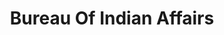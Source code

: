 ---
# This topic lives at
# https://digital.gov/topics/bureau-of-indian-affairs

slug: "bureau-of-indian-affairs"

# Topic Title
title: "Bureau Of Indian Affairs"

# description — keep it short and clear
summary: ""


# Weight
weight: 1

# For more information on managing topics,
# see https://github.com/GSA/digitalgov.gov/wiki
---